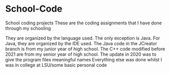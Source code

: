 # School-Code
School coding projects
These are the coding assignments that I have done through my schooling

They are organized by the language used. The only exception is Java. For Java, they are organized by the IDE used.
The Java code in the JCreator branch is from my junior year of high school.
The C++ code modified before 2021 are from my senior year of high school.
  The update in 2020 was to give the program files meaningful names
Everything else was done whilst I was in college at LSU/some basic personal code

